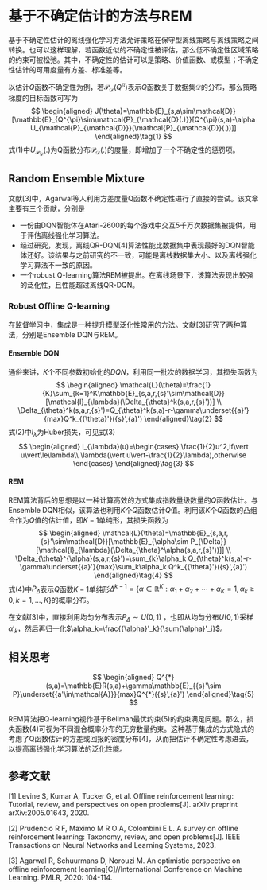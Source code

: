 # 基于不确定估计的方法与REM

基于不确定性估计的离线强化学习方法允许策略在保守型离线策略与离线策略之间转换。也可以这样理解，若函数近似的不确定性被评估，那么低不确定性区域策略的约束可被松弛。其中，不确定性的估计可以是策略、价值函数、或模型；不确定性估计的可用度量有方差、标准差等。

以估计$Q$函数不确定性为例，若$\mathcal{P}_{\mathcal{D}}(Q^{\pi})$表示$Q$函数关于数据集$\mathcal{D}$的分布，那么策略梯度的目标函数可写为
$$
\begin{aligned}
J(\theta)=\mathbb{E}_{s,a\sim\mathcal{D}}[\mathbb{E}_{Q^{\pi}\sim\mathcal{P}_{\mathcal{D}(.)}}[Q^{\pi}(s,a)-\alpha U_{\mathcal{P}_{\mathcal{D}}}(\mathcal{P}_{\mathcal{D}}(.))]]
\end{aligned}\tag{1}
$$
式(1)中$U_{\mathcal{P}_{\mathcal{D}}}(.)$为Q函数分布$\mathcal{P}_{\mathcal{D}}(.)$的度量，即增加了一个不确定性的惩罚项。



## Random Ensemble Mixture

文献[3]中，Agarwal等人利用方差度量Q函数不确定性进行了直接的尝试。该文章主要有三个贡献，分别是

- 一份由DQN智能体在Atari-2600的每个游戏中交互5千万次数据集被提供，用于评估离线强化学习算法。
- 经过研究，发现，离线QR-DQN[4]算法性能比数据集中表现最好的DQN智能体还好。该结果与之前研究的不一致，可能是离线数据集大小、以及离线强化学习算法不一致的原因。
- 一个robust Q-learning算法REM被提出。在离线场景下，该算法表现出较强的泛化性，且性能超过离线QR-DQN。



### Robust  Offline Q-learning

在监督学习中，集成是一种提升模型泛化性常用的方法。文献[3]研究了两种算法，分别是Ensemble DQN与REM。

#### Ensemble DQN

通俗来讲，$K$个不同参数初始化的$DQN$，利用同一批次的数据学习，其损失函数为
$$
\begin{aligned}
\mathcal{L}(\theta)=\frac{1}{K}\sum_{k=1}^K\mathbb{E}_{s,a,r,{s}'\sim\mathcal{D}}[\mathcal{l}_{\lambda}(\Delta_{\theta}^k(s,a,r,{s}'))] \\
\Delta_{\theta}^k(s,a,r,{s}')=Q_{\theta}^k(s,a)-r-\gamma\underset{{a}'}{max}Q^k_{{\theta}'}({s}',{a}')
\end{aligned}\tag{2}
$$
式(2)中$l_{\lambda}$为Huber损失，可见式(3)
$$
\begin{aligned}
l_{\lambda}(u)=\begin{cases}
\frac{1}{2}u^2,if\vert u\vert\le\lambda\\
\lambda(\vert u\vert-\frac{1}{2}\lambda),otherwise
\end{cases}
\end{aligned}\tag{3}
$$


#### REM

REM算法背后的思想是以一种计算高效的方式集成指数量级数量的$Q$函数估计。与Ensemble DQN相似，该算法也利用$K$个$Q$函数估计$Q$值。利用该$K$个$Q$函数的凸组合作为$Q$值的估计值，即$K-1$单纯形，其损失函数为
$$
\begin{aligned}
\mathcal{L}(\theta)=\mathbb{E}_{s,a,r,{s}'\sim\mathcal{D}}[\mathbb{E}_{\alpha\sim P_{\Delta}}[\mathcal{l}_{\lambda}(\Delta_{\theta}^\alpha(s,a,r,{s}'))]] \\
\Delta_{\theta}^{\alpha}(s,a,r,{s}')=\sum_{k}\alpha_k Q_{\theta}^k(s,a)-r-\gamma\underset{{a}'}{max}\sum_k\alpha_k Q^k_{{\theta}'}({s}',{a}')
\end{aligned}\tag{4}
$$
式(4)中$P_{\Delta}$表示$Q$函数$K-1$单纯形$\Delta^{k-1}=\{\alpha\in\mathbb{R}^K:\alpha_1+\alpha_2+\cdots+\alpha_K=1,\alpha_k\ge0,k=1,\ldots,K\}$的概率分布。

在文献[3]中，直接利用均匀分布表示$P_{\Delta}\sim U(0,1)$ ，也即从均匀分布$U(0,1)$采样${\alpha}'_k$，然后再归一化$\alpha_k=\frac{{\alpha}'_k}{\sum{\alpha}'_i}$。

## 相关思考

$$
\begin{aligned}
Q^{*}(s,a)=\mathbb{E}R(s,a)+\gamma\mathbb{E}_{{s}'\sim P}\underset{{a'\in\mathcal{A}}}{max}Q^{*}({s}',{a}')
\end{aligned}\tag{5}
$$

REM算法把Q-learning视作基于Bellman最优约束(5)的约束满足问题。那么，损失函数(4)可视为不同混合概率分布的无穷数量约束。这种基于集成的方式隐式的考虑了Q函数估计的方差或回报的密度分布[4]，从而把估计不确定性考虑进去，以提高离线强化学习算法的泛化性能。



## 参考文献

[1] Levine S, Kumar A, Tucker G, et al. Offline reinforcement learning: Tutorial, review, and perspectives on open problems[J]. arXiv preprint arXiv:2005.01643, 2020.

[2] Prudencio R F, Maximo M R O A, Colombini E L. A survey on offline reinforcement learning: Taxonomy, review, and open problems[J]. IEEE Transactions on Neural Networks and Learning Systems, 2023.

[3] Agarwal R, Schuurmans D, Norouzi M. An optimistic perspective on offline reinforcement learning[C]//International Conference on Machine Learning. PMLR, 2020: 104-114.